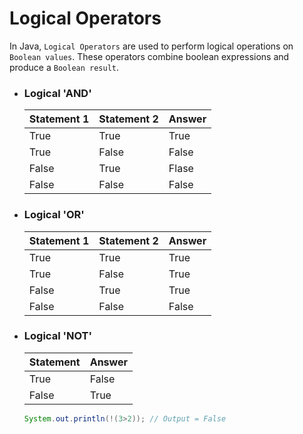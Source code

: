 # Logical Operators

In Java, `Logical Operators` are used to perform logical operations on `Boolean values`. These operators combine boolean expressions and produce a `Boolean result`.

- ### Logical 'AND'

  | Statement 1 | Statement 2 | Answer |
  |-------------|-------------|--------|
  | True | True | True |
  | True | False | False |
  | False | True | Flase |
  | False | False | False |

- ### Logical 'OR'

  | Statement 1 | Statement 2 | Answer |
  |-------------|-------------|--------|
  | True | True | True |
  | True | False | True |
  | False | True | True |
  | False | False | False |

- ### Logical 'NOT'

  | Statement | Answer |
  |-----------|--------|
  | True | False |
  | False | True |

  ```java
  System.out.println(!(3>2)); // Output = False
  ```
